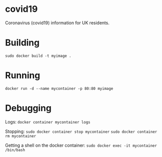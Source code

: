 # covid19
Coronavirus (covid19) information for UK residents.

# Building
`sudo docker build -t myimage .`

# Running
`docker run -d --name mycontainer -p 80:80 myimage`

# Debugging
Logs: `docker container mycontainer logs`

Stopping:
`sudo docker container stop mycontainer`
`sudo docker container rm mycontainer`

Getting a shell on the docker container:
`sudo docker exec -it mycontainer /bin/bash`